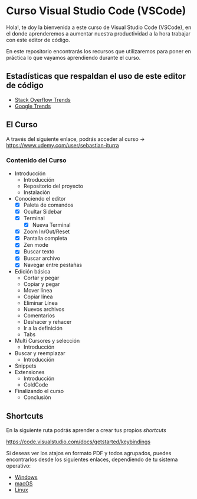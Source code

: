 # Curso Visual Studio Code (VSCode)

Hola!, te doy la bienvenida a este curso de Visual Studio Code (VSCode), en el donde aprenderemos a aumentar nuestra productividad a la hora trabajar con este editor de código.

En este repositorio encontrarás los recursos que utilizaremos para poner en práctica lo que vayamos aprendiendo durante el curso.

## Estadísticas que respaldan el uso de este editor de código

- [Stack Overflow Trends](https://insights.stackoverflow.com/trends?tags=visual-studio-code%2Catom-editor%2Cwebstorm%2Cjetbrains-ide%2Csublimetext)
- [Google Trends](https://trends.google.com.mx/trends/explore?date=today%205-y&q=%2Fm%2F0134xwrk,atom,WebStorm,%2Fm%2F0b6h18n)


## El Curso

A través del siguiente enlace, podrás acceder al curso -> https://www.udemy.com/user/sebastian-iturra

### Contenido del Curso

- Introducción
    - Introducción
    - Repositorio del proyecto
    - Instalación
- Conociendo el editor
    - [x] Paleta de comandos
    - [x] Ocultar Sidebar
    - [x] Terminal
        - [x] Nueva Terminal
    - [x] Zoom In/Out/Reset
    - [x] Pantalla completa
    - [x] Zen mode
    - [x] Buscar texto
    - [x] Buscar archivo
    - [x] Navegar entre pestañas
- Edición básica
    - Cortar y pegar
    - Copiar y pegar
    - Mover línea
    - Copiar línea
    - Eliminar Línea
    - Nuevos archivos
    - Comentarios
    - Deshacer y rehacer
    - Ir a la definición
    - Tabs
- Multi Cursores y selección
    - Introducción
- Buscar y reemplazar
    - Introducción
- Snippets
- Extensiones
    - Introducción
    - ColdCode
- Finalizando el curso
    - Conclusión

## Shortcuts

En la siguiente ruta podrás aprender a crear tus propios _shortcuts_

https://code.visualstudio.com/docs/getstarted/keybindings

Si deseas ver los atajos en formato PDF y todos agrupados, puedes encontrarlos desde los siguientes enlaces, dependiendo de tu sistema operativo:

- [Windows](https://code.visualstudio.com/shortcuts/keyboard-shortcuts-windows.pdf)
- [macOS](https://code.visualstudio.com/shortcuts/keyboard-shortcuts-macos.pdf)
- [Linux](https://code.visualstudio.com/shortcuts/keyboard-shortcuts-linux.pdf)


